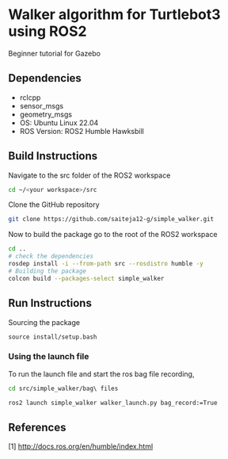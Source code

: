 # Walker algorithm for Turtlebot3 using ROS2

Beginner tutorial for Gazebo 

## Dependencies

- rclcpp
- sensor_msgs
- geometry_msgs
- OS: Ubuntu Linux 22.04
- ROS Version: ROS2 Humble Hawksbill

## Build Instructions

Navigate to the src folder of the ROS2 workspace

```sh
cd ~/<your workspace>/src
```

Clone the GitHub repository

```sh
git clone https://github.com/saiteja12-g/simple_walker.git
```

Now to build the package go to the root of the ROS2 workspace

```sh
cd ..
# check the dependencies
rosdep install -i --from-path src --rosdistro humble -y
# Building the package
colcon build --packages-select simple_walker
```

## Run Instructions
Sourcing the package
```
source install/setup.bash
```

### Using the launch file

To run the launch file and start the ros bag file recording,

```sh
cd src/simple_walker/bag\ files
```
```sh
ros2 launch simple_walker walker_launch.py bag_record:=True
```

## References

[1] <http://docs.ros.org/en/humble/index.html>